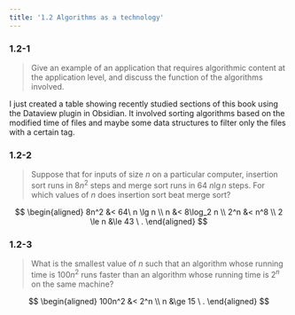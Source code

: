 ```yaml
---
title: '1.2 Algorithms as a technology'
---
```


### 1.2-1

> Give an example of an application that requires algorithmic content at the application level, and discuss the function of the algorithms involved.

I just created a table showing recently studied sections of this book using the Dataview plugin in Obsidian. It involved sorting algorithms based on the modified time of files and maybe some data structures to filter only the files with a certain tag.

### 1.2-2

> Suppose that for inputs of size $n$ on a particular computer, insertion sort runs in $8n^2$ steps and merge sort runs in $64\ n \lg n$ steps. For which values of $n$ does insertion sort beat merge sort?

$$
\begin{aligned}
8n^2 &< 64\ n \lg n \\
n &< 8\log_2 n \\
2^n &< n^8 \\
2 \le n &\le 43 \ .
\end{aligned}
$$

### 1.2-3

> What is the smallest value of $n$ such that an algorithm whose running time is $100n^2$ runs faster than an algorithm whose running time is $2^n$ on the same machine?

$$
\begin{aligned}
100n^2 &< 2^n \\
n &\ge 15 \ .
\end{aligned}
$$